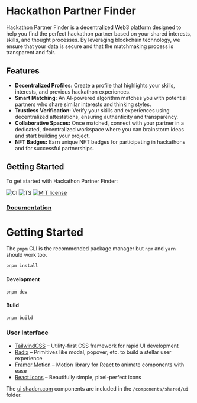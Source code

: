 # Hackathon Partner Finder

Hackathon Partner Finder is a decentralized Web3 platform designed to help you find the perfect hackathon partner based on your shared interests, skills, and thought processes. By leveraging blockchain technology, we ensure that your data is secure and that the matchmaking process is transparent and fair.

## Features

- **Decentralized Profiles:** Create a profile that highlights your skills, interests, and previous hackathon experiences.
- **Smart Matching:** An AI-powered algorithm matches you with potential partners who share similar interests and thinking styles.
- **Trustless Verification:** Verify your skills and experiences using decentralized attestations, ensuring authenticity and transparency.
- **Collaborative Spaces:** Once matched, connect with your partner in a dedicated, decentralized workspace where you can brainstorm ideas and start building your project.
- **NFT Badges:** Earn unique NFT badges for participating in hackathons and for successful partnerships.

## Getting Started

To get started with Hackathon Partner Finder:

![CI](https://github.com/turbo-eth/template-web3-app/actions/workflows/ci.yml/badge.svg)
![TS](https://badgen.net/badge/-/TypeScript?icon=typescript&label&labelColor=blue&color=555555)
[![MIT license](https://img.shields.io/badge/License-MIT-blue.svg)](http://perso.crans.org/besson/LICENSE.html)


### [Documentation](https://docs.turboeth.xyz)

# Getting Started

The `pnpm` CLI is the recommended package manager but `npm` and `yarn` should work too.

```bash
pnpm install
```

#### Development

```bash
pnpm dev
```

#### Build

```bash
pnpm build
```

### User Interface

- [TailwindCSS](https://tailwindcss.com) – Utility-first CSS framework for rapid UI development
- [Radix](https://www.radix-ui.com/) – Primitives like modal, popover, etc. to build a stellar user experience
- [Framer Motion](https://www.framer.com/motion/) – Motion library for React to animate components with ease
- [React Icons](https://react-icons.github.io/react-icons) – Beautifully simple, pixel-perfect icons

The [ui.shadcn.com](https://ui.shadcn.com) components are included in the `/components/shared/ui` folder.
